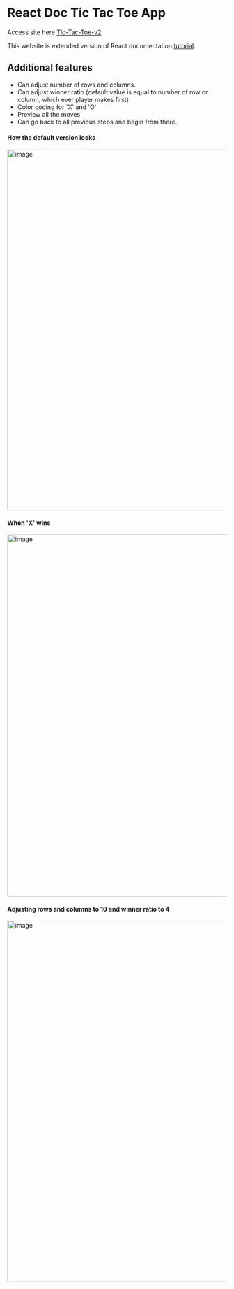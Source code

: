 # React Doc Tic Tac Toe App

Access site here [Tic-Tac-Toe-v2](https://tic-tac-toe-v2-acf8c0.netlify.app/)

This website is extended version of React documentation [tutorial](https://react.dev/learn/tutorial-tic-tac-toe).

## Additional features
- Can adjust number of rows and columns.
- Can adjust winner ratio (default value is equal to number of row or column, which ever player makes first) 
- Color coding for 'X' and 'O'
- Preview all the moves
- Can go back to all previous steps and begin from there.

#### How the default version looks
<img width="826" alt="image" src="https://github.com/venkateshatgit/tictactoe2/assets/72207261/abc75473-69f0-480e-9aa9-e8e490bcba38">


#### When 'X' wins
<img width="829" alt="image" src="https://github.com/venkateshatgit/tictactoe2/assets/72207261/ac8a2aed-4767-42ae-acf7-461d34527497">

#### Adjusting rows and columns to 10 and winner ratio to 4 
<img width="826" alt="image" src="https://github.com/venkateshatgit/tictactoe2/assets/72207261/eb2c311f-30a4-45d3-92b7-0d2fe314efef">
